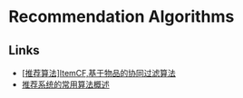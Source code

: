 # Recommendation Algorithms

## Links

- [[推荐算法]ItemCF,基于物品的协同过滤算法](http://blog.csdn.net/yeruby/article/details/44154009)
- [推荐系统的常用算法概述](http://www.cnblogs.com/luchen927/archive/2012/02/04/2334316.html)
